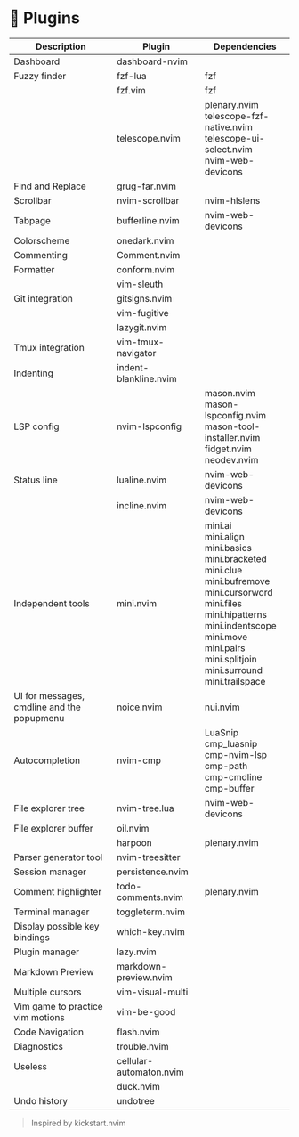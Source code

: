 # 🚀 Plugins

| Description                                | Plugin                  | Dependencies                                                                                                                                                                                                                                   |
|--------------------------------------------|-------------------------|------------------------------------------------------------------------------------------------------------------------------------------------------------------------------------------------------------------------------------------------|
| Dashboard                                  | dashboard-nvim          |                                                                                                                                                                                                                                                |
| Fuzzy finder                               | fzf-lua                 | fzf                                                                                                                                                                                                                                            |
|                                            | fzf.vim                 | fzf                                                                                                                                                                                                                                            |
|                                            | telescope.nvim          | plenary.nvim<br>telescope-fzf-native.nvim<br>telescope-ui-select.nvim<br>nvim-web-devicons                                                                                                                                                     |
| Find and Replace                           | grug-far.nvim           |                                                                                                                                                                                                                                                |
| Scrollbar                                  | nvim-scrollbar          | nvim-hlslens                                                                                                                                                                                                                                   |
| Tabpage                                    | bufferline.nvim         | nvim-web-devicons                                                                                                                                                                                                                              |
| Colorscheme                                | onedark.nvim            |                                                                                                                                                                                                                                                |
| Commenting                                 | Comment.nvim            |                                                                                                                                                                                                                                                |
| Formatter                                  | conform.nvim            |                                                                                                                                                                                                                                                |
|                                            | vim-sleuth              |                                                                                                                                                                                                                                                |
| Git integration                            | gitsigns.nvim           |                                                                                                                                                                                                                                                |
|                                            | vim-fugitive            |                                                                                                                                                                                                                                                |
|                                            | lazygit.nvim            |                                                                                                                                                                                                                                                |
| Tmux integration                           | vim-tmux-navigator      |                                                                                                                                                                                                                                                |
| Indenting                                  | indent-blankline.nvim   |                                                                                                                                                                                                                                                |
| LSP config                                 | nvim-lspconfig          | mason.nvim<br>mason-lspconfig.nvim<br>mason-tool-installer.nvim<br>fidget.nvim<br>neodev.nvim                                                                                                                                                  |
| Status line                                | lualine.nvim            | nvim-web-devicons                                                                                                                                                                                                                              |
|                                            | incline.nvim            | nvim-web-devicons                                                                                                                                                                                                                              |
| Independent tools                          | mini.nvim               | mini.ai<br>mini.align<br>mini.basics<br>mini.bracketed<br>mini.clue<br>mini.bufremove<br>mini.cursorword<br>mini.files<br>mini.hipatterns<br>mini.indentscope<br>mini.move<br>mini.pairs<br>mini.splitjoin<br>mini.surround<br>mini.trailspace |
| UI for messages, cmdline and the popupmenu | noice.nvim              | nui.nvim                                                                                                                                                                                                                                       |
| Autocompletion                             | nvim-cmp                | LuaSnip<br>cmp_luasnip<br>cmp-nvim-lsp<br>cmp-path<br>cmp-cmdline<br>cmp-buffer                                                                                                                                                                |
| File explorer tree                         | nvim-tree.lua           | nvim-web-devicons                                                                                                                                                                                                                              |
| File explorer buffer                       | oil.nvim                |                                                                                                                                                                                                                                                |
|                                            | harpoon                 | plenary.nvim                                                                                                                                                                                                                                   |
| Parser generator tool                      | nvim-treesitter         |                                                                                                                                                                                                                                                |
| Session manager                            | persistence.nvim        |                                                                                                                                                                                                                                                |
| Comment highlighter                        | todo-comments.nvim      | plenary.nvim                                                                                                                                                                                                                                   |
| Terminal manager                           | toggleterm.nvim         |                                                                                                                                                                                                                                                |
| Display possible key bindings              | which-key.nvim          |                                                                                                                                                                                                                                                |
| Plugin manager                             | lazy.nvim               |                                                                                                                                                                                                                                                |
| Markdown Preview                           | markdown-preview.nvim   |                                                                                                                                                                                                                                                |
| Multiple cursors                           | vim-visual-multi        |                                                                                                                                                                                                                                                |
| Vim game to practice vim motions           | vim-be-good             |                                                                                                                                                                                                                                                |
| Code Navigation                            | flash.nvim              |                                                                                                                                                                                                                                                |
| Diagnostics                                | trouble.nvim            |                                                                                                                                                                                                                                                |
| Useless                                    | cellular-automaton.nvim |                                                                                                                                                                                                                                                |
|                                            | duck.nvim               |                                                                                                                                                                                                                                                |
| Undo history                               | undotree                |                                                                                                                                                                                                                                                |

> Inspired by kickstart.nvim
